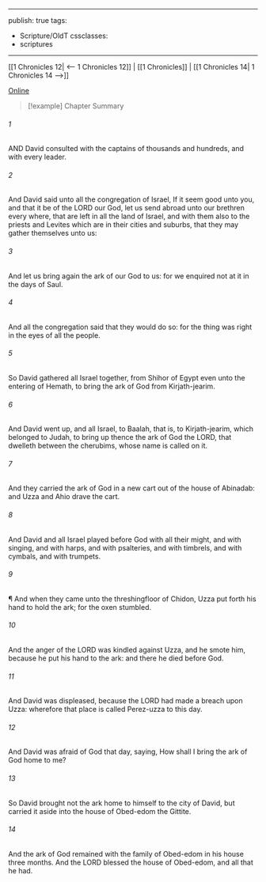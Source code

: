 

---
publish: true
tags:
  - Scripture/OldT
cssclasses:
  - scriptures
---
[[1 Chronicles 12| <-- 1 Chronicles 12]] | [[1 Chronicles]] | [[1 Chronicles 14| 1 Chronicles 14 -->]]

[Online](https://churchofjesuschrist.org/study/scriptures/ot/1-chr/13?lang=eng)

>[!example] Chapter Summary
>
###### 1
AND David consulted with the captains of thousands and hundreds, and with every leader.
###### 2
And David said unto all the congregation of Israel, If it seem good unto you, and that it be of the LORD our God, let us send abroad unto our brethren every where, that are left in all the land of Israel, and with them also to the priests and Levites which are in their cities and suburbs, that they may gather themselves unto us:
###### 3
And let us bring again the ark of our God to us: for we enquired not at it in the days of Saul.
###### 4
And all the congregation said that they would do so: for the thing was right in the eyes of all the people.
###### 5
So David gathered all Israel together, from Shihor of Egypt even unto the entering of Hemath, to bring the ark of God from Kirjath-jearim.
###### 6
And David went up, and all Israel, to Baalah, that is, to Kirjath-jearim, which belonged to Judah, to bring up thence the ark of God the LORD, that dwelleth between the cherubims, whose name is called on it.
###### 7
And they carried the ark of God in a new cart out of the house of Abinadab: and Uzza and Ahio drave the cart.
###### 8
And David and all Israel played before God with all their might, and with singing, and with harps, and with psalteries, and with timbrels, and with cymbals, and with trumpets.
###### 9
¶ And when they came unto the threshingfloor of Chidon, Uzza put forth his hand to hold the ark; for the oxen stumbled.
###### 10
And the anger of the LORD was kindled against Uzza, and he smote him, because he put his hand to the ark: and there he died before God.
###### 11
And David was displeased, because the LORD had made a breach upon Uzza: wherefore that place is called Perez-uzza to this day.
###### 12
And David was afraid of God that day, saying, How shall I bring the ark of God home to me?
###### 13
So David brought not the ark home to himself to the city of David, but carried it aside into the house of Obed-edom the Gittite.
###### 14
And the ark of God remained with the family of Obed-edom in his house three months.  And the LORD blessed the house of Obed-edom, and all that he had.



